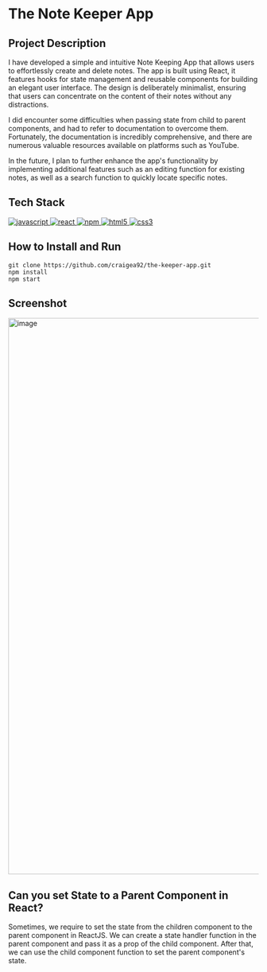 # The Note Keeper App

## Project Description

I have developed a simple and intuitive Note Keeping App that allows users to effortlessly create and delete notes. The app is built using React, it features hooks for state management and reusable components for building an elegant user interface. The design is deliberately minimalist, ensuring that users can concentrate on the content of their notes without any distractions.

I did encounter some difficulties when passing state from child to parent components, and had to refer to documentation to overcome them. Fortunately, the documentation is incredibly comprehensive, and there are numerous valuable resources available on platforms such as YouTube.

In the future, I plan to further enhance the app's functionality by implementing additional features such as an editing function for existing notes, as well as a search function to quickly locate specific notes.

## Tech Stack

<a href="https://www.javascript.com/"> <img src="https://icongr.am/devicon/javascript-original.svg?size=40&color=currentColor" alt="javascript"/> </a>
<a href="https://reactjs.org/"> <img src="https://icongr.am/devicon/react-original.svg?size=40&color=currentColor" alt="react"/> </a>
<a href="https://www.npmjs.com/"> <img src="https://icongr.am/devicon/npm-original-wordmark.svg?size=40&color=currentColor" alt="npm"/> </a>
<a href="https://www.w3schools.com/html/"> <img src="https://icongr.am/devicon/html5-original.svg?size=40&color=8000ff" alt="html5"/> </a>
<a href="https://www.w3schools.com/css/"> <img src="https://icongr.am/devicon/css3-original.svg?size=40&color=8000ff" alt="css3"/> </a>

## How to Install and Run

```
git clone https://github.com/craigea92/the-keeper-app.git
npm install
npm start
```

## Screenshot

<img width="1119" alt="image" src="https://user-images.githubusercontent.com/82875984/233597067-e6ec18f7-23ad-42dd-b807-e1b37e1ec54a.png">

## Can you set State to a Parent Component in React?

Sometimes, we require to set the state from the children component to the parent component in ReactJS. We can create a state handler function in the parent component and pass it as a prop of the child component. After that, we can use the child component function to set the parent component's state.
